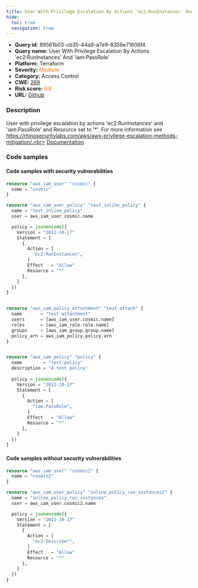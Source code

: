 ```yaml
---
title: User With Privilege Escalation By Actions 'ec2:RunInstances' And 'iam:PassRole'
hide:
  toc: true
  navigation: true
---
```


<style>
  .highlight .hll {
    background-color: #ff171742;
  }
  .md-content {
    max-width: 1100px;
    margin: 0 auto;
  }
</style>

-   **Query id:** 89561b03-cb35-44a9-a7e9-8356e71606f4
-   **Query name:** User With Privilege Escalation By Actions 'ec2:RunInstances' And 'iam:PassRole'
-   **Platform:** Terraform
-   **Severity:** <span style="color:#ff7213">Medium</span>
-   **Category:** Access Control
-   **CWE:** <a href="https://cwe.mitre.org/data/definitions/269.html" onclick="newWindowOpenerSafe(event, 'https://cwe.mitre.org/data/definitions/269.html')">269</a>
-   **Risk score:** <span style="color:#ff7213">6.8</span>
-   **URL:** [Github](https://github.com/Checkmarx/kics/tree/master/assets/queries/terraform/aws/user_with_privilege_escalation_by_actions_iam_PassRole_and_ec2_RunInstances)

### Description
User with privilege escalation by actions 'ec2:RunInstances' and 'iam:PassRole' and Resource set to '*'. For more information see https://rhinosecuritylabs.com/aws/aws-privilege-escalation-methods-mitigation/.<br>
[Documentation](https://registry.terraform.io/providers/hashicorp/aws/latest/docs/resources/iam_user_policy#policy)

### Code samples
#### Code samples with security vulnerabilities
```tf title="Positive test num. 1 - tf file" hl_lines="1"
resource "aws_iam_user" "cosmic" {
  name = "cosmic"
}

resource "aws_iam_user_policy" "test_inline_policy" {
  name = "test_inline_policy"
  user = aws_iam_user.cosmic.name

  policy = jsonencode({
    Version = "2012-10-17"
    Statement = [
      {
        Action = [
          "ec2:RunInstances",
        ]
        Effect   = "Allow"
        Resource = "*"
      },
    ]
  })
}


resource "aws_iam_policy_attachment" "test-attach" {
  name       = "test-attachment"
  users      = [aws_iam_user.cosmic.name]
  roles      = [aws_iam_role.role.name]
  groups     = [aws_iam_group.group.name]
  policy_arn = aws_iam_policy.policy.arn
}


resource "aws_iam_policy" "policy" {
  name        = "test-policy"
  description = "A test policy"
  
  policy = jsonencode({
    Version = "2012-10-17"
    Statement = [
      {
        Action = [
          "iam:PassRole",
        ]
        Effect   = "Allow"
        Resource = "*"
      },
    ]
  })
}

```


#### Code samples without security vulnerabilities
```tf title="Negative test num. 1 - tf file"
resource "aws_iam_user" "cosmic2" {
  name = "cosmic2"
}

resource "aws_iam_user_policy" "inline_policy_run_instances2" {
  name = "inline_policy_run_instances"
  user = aws_iam_user.cosmic2.name

  policy = jsonencode({
    Version = "2012-10-17"
    Statement = [
      {
        Action = [
          "ec2:Describe*",
        ]
        Effect   = "Allow"
        Resource = "*"
      },
    ]
  })
}

```

